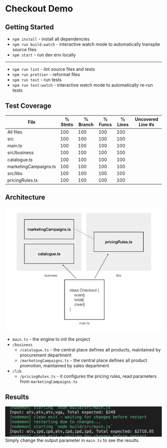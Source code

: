 # Checkout Demo


## Getting Started

- `npm install` - install all dependencies
- `npm run build:watch` - interactive watch mode to automatically transpile source files
- `npm start` - run dev env locally
----
- `npm run lint` - lint source files and tests
- `npm run prettier` - reformat files
- `npm run test` - run tests
- `npm run test:watch` - interactive watch mode to automatically re-run tests


## Test Coverage

| File                  | % Stmts | % Branch | % Funcs | % Lines | Uncovered Line #s |
| --------------------- | ------- | -------- | ------- | ------- | ----------------- |
| All files             | 100     | 100      | 100     | 100     |
| src                   | 100     | 100      | 100     | 100     |
| main.ts               | 100     | 100      | 100     | 100     |
| src/business          | 100     | 100      | 100     | 100     |
| catalogue.ts          | 100     | 100      | 100     | 100     |
| marketingCampaigns.ts | 100     | 100      | 100     | 100     |
| src/libs              | 100     | 100      | 100     | 100     |
| pricingRules.ts       | 100     | 100      | 100     | 100     |


## Architecture

![architecture](./architecture.jpg?raw=true)

- `main.ts` - the engine to init the project
- `/business`
   - `/catalogue.ts` - the central place defines all products, maintained by procurement department
    - `/marketingCampaigns.ts` - the central place defines all product promotion, maintained by sales department
- `/lib` 
  - `/pricingRules.ts` - it configures the pricing rules, read parameters from `marketingCampaigns.ts`


## Results

![results](./results.png?raw=true)
Simply change the output parameter in `main.ts` to see the results.